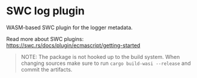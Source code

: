 # SWC log plugin

WASM-based SWC plugin for the logger metadata.

Read more about SWC plugins: https://swc.rs/docs/plugin/ecmascript/getting-started

> NOTE:
> The package is not hooked up to the build system.
> When changing sources make sure to run `cargo build-wasi --release` and commit the artifacts.